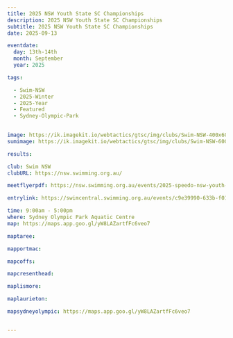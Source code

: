 ```yaml
---
title: 2025 NSW Youth State SC Championships 
description: 2025 NSW Youth State SC Championships 
subtitle: 2025 NSW Youth State SC Championships 
date: 2025-09-13

eventdate:
  day: 13th-14th
  month: September
  year: 2025

tags:

  - Swim-NSW
  - 2025-Winter
  - 2025-Year
  - Featured
  - Sydney-Olympic-Park
 

image: https://ik.imagekit.io/webtactics/gtsc/img/clubs/Swim-NSW-400x600.jpg
sumimage: https://ik.imagekit.io/webtactics/gtsc/img/clubs/Swim-NSW-600x400.jpg

results: 

club: Swim NSW
clubURL: https://nsw.swimming.org.au/

meetflyerpdf: https://nsw.swimming.org.au/events/2025-speedo-nsw-youth-state-age-sc-championships

entrylink: https://swimcentral.swimming.org.au/events/c9e39990-633b-f011-b4cb-00224811a58b/nominations

time: 9:00am - 5:00pm
where: Sydney Olympic Park Aquatic Centre
map: https://maps.app.goo.gl/yW8LAZartfFc6veo7

maptaree: 

mapportmac: 

mapcoffs:

mapcresenthead:

maplismore: 

maplaurieton: 

mapsydneyolympic: https://maps.app.goo.gl/yW8LAZartfFc6veo7


---
```

